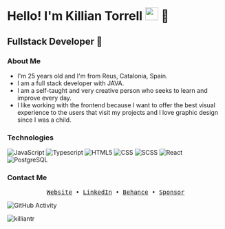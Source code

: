 

<h1>Hello! I'm Killian Torrell <img src="https://raw.githubusercontent.com/iampavangandhi/iampavangandhi/master/gifs/Hi.gif" width="30px"> 🚀</h1>
<h2>Fullstack Developer 🎨</h2>

### About Me
- I'm 25 years old and I'm from Reus, Catalonia, Spain.
- I am a full stack developer with JAVA.
- I am a self-taught and very creative person who seeks to learn and improve every day.
- I like working with the frontend because I want to offer the best visual experience to the users that visit my projects and I love graphic design since I was a child.


### Technologies
  ![JavaScript](https://img.shields.io/badge/-JavaScript-333333?style=flat&logo=javascript)
  ![Typescript](https://img.shields.io/badge/-Typescript-333333?style=flat&logo=typescript)
  ![HTML5](https://img.shields.io/badge/-HTML5-333333?style=flat&logo=HTML5)
  ![CSS](https://img.shields.io/badge/-CSS-333333?style=flat&logo=CSS3&logoColor=1572B6)
  ![SCSS](https://img.shields.io/badge/-SCSS-333333?style=flat&logo=SASS&logoColor=CE6B9E)
  ![React](https://img.shields.io/badge/-React-333333?style=flat&logo=react)
  <br/>
  ![PostgreSQL](https://img.shields.io/badge/-PostgreSQL-333333?style=flat&logo=postgresql)

### Contact Me

<div align='center'>
  <samp>
    <a href='https://killiantr.github.io/'>Website</a> •
    <a href='https://www.linkedin.com/in/killiantorrell/'>LinkedIn</a> •
    <a href='https://www.behance.net/vznumdis'>Behance</a> •
    <a href='https://github.com/sponsors/KillianTR'>Sponsor</a>
  </samp>
</div>

![GitHub Activity](https://github-readme-stats.vercel.app/api?username=mauro069&show_icons=true)

<p align="left"> <img src="https://komarev.com/ghpvc/?username=mauro069&label=Profile%20views&color=0e75b6&style=flat" alt="killiantr" /> </p>
